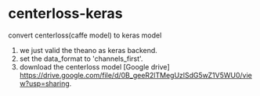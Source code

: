 # centerloss-keras
convert centerloss(caffe model) to keras model

1. we just valid the theano as keras backend.
2. set the data\_format to 'channels_first'.
3. download the centerloss model [Google drive] https://drive.google.com/file/d/0B_geeR2lTMegUzlSdG5wZ1V5WU0/view?usp=sharing.

